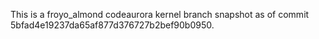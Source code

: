 This is a froyo_almond codeaurora kernel branch snapshot as of
commit 5bfad4e19237da65af877d376727b2bef90b0950.
